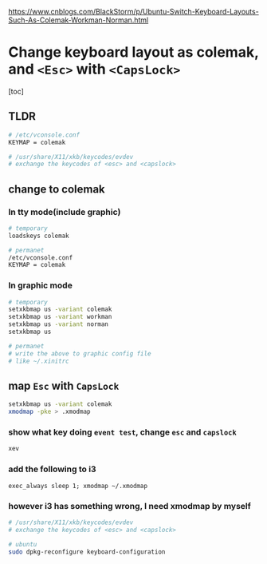 https://www.cnblogs.com/BlackStorm/p/Ubuntu-Switch-Keyboard-Layouts-Such-As-Colemak-Workman-Norman.html

# Change keyboard layout as colemak, and `<Esc>` with `<CapsLock>`

[toc]

## TLDR

```sh
# /etc/vconsole.conf
KEYMAP = colemak

# /usr/share/X11/xkb/keycodes/evdev
# exchange the keycodes of <esc> and <capslock>
```

## change to colemak
### In tty mode(include graphic)

```sh
# temporary
loadskeys colemak

# permanet
/etc/vconsole.conf
KEYMAP = colemak
```

### In graphic mode

```sh
# temporary
setxkbmap us -variant colemak
setxkbmap us -variant workman
setxkbmap us -variant norman
setxkbmap us

# permanet
# write the above to graphic config file
# like ~/.xinitrc
```

## map `Esc` with `CapsLock`

```sh
setxkbmap us -variant colemak
xmodmap -pke > .xmodmap
```

### show what key doing `event test`, change `esc` and `capslock`

```sh
xev
```

### add the following to i3

```
exec_always sleep 1; xmodmap ~/.xmodmap
```

### however i3 has something wrong, I need xmodmap by myself

```sh
# /usr/share/X11/xkb/keycodes/evdev
# exchange the keycodes of <esc> and <capslock>
```

```sh
# ubuntu
sudo dpkg-reconfigure keyboard-configuration
```
